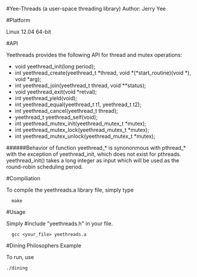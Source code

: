 #Yee-Threads (a user-space threading library)
Author: Jerry Yee

#Platform

Linux 12.04 64-bit

#API

Yeethreads provides the following API for thread and mutex operations:

* void yeethread_init(long period);
* int  yeethread_create(yeethread_t *thread,
                     void *(*start_routine)(void *),
                     void *arg);
* int  yeethread_join(yeethread_t thread, void **status);
* void yeethread_exit(void *retval);
* int  yeethread_yield(void);
* int  yeethread_equal(yeethread_t t1, yeethread_t t2);
* int  yeethread_cancel(yeethread_t thread);
* yeethread_t yeethread_self(void);
* int  yeethread_mutex_init(yeethread_mutex_t *mutex);
* int  yeethread_mutex_lock(yeethread_mutex_t *mutex);
* int  yeethread_mutex_unlock(yeethread_mutex_t *mutex);

######Behavior of function yeethread_* is synononmous with pthread_* with the exception of yeethread_init, which does not exist for pthreads. yeethread_init() takes a long integer as input which will be used as the round-robin scheduling period.

#Compiliation

To compile the yeethreads.a library file, simply type

```
  make
```

#Usage

Simply #include "yeethreads.h" in your file.
  
```
  gcc <your_file> yeethreads.a
```

#Dining Philosophers Example

To run, use 

```
./dining
```



